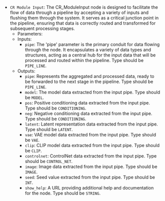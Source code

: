 - `CR Module Input`: The CR_ModuleInput node is designed to facilitate the flow of data through a pipeline by accepting a variety of inputs and flushing them through the system. It serves as a critical junction point in the pipeline, ensuring that data is correctly routed and transformed for subsequent processing stages.
    - Parameters:
    - Inputs:
        - `pipe`: The 'pipe' parameter is the primary conduit for data flowing through the node. It encapsulates a variety of data types and structures, acting as a central hub for the input data that will be processed and routed within the pipeline. Type should be `PIPE_LINE`.
    - Outputs:
        - `pipe`: Represents the aggregated and processed data, ready to be forwarded to the next stage in the pipeline. Type should be `PIPE_LINE`.
        - `model`: The model data extracted from the input pipe. Type should be `MODEL`.
        - `pos`: Positive conditioning data extracted from the input pipe. Type should be `CONDITIONING`.
        - `neg`: Negative conditioning data extracted from the input pipe. Type should be `CONDITIONING`.
        - `latent`: Latent representation data extracted from the input pipe. Type should be `LATENT`.
        - `vae`: VAE model data extracted from the input pipe. Type should be `VAE`.
        - `clip`: CLIP model data extracted from the input pipe. Type should be `CLIP`.
        - `controlnet`: ControlNet data extracted from the input pipe. Type should be `CONTROL_NET`.
        - `image`: Image data extracted from the input pipe. Type should be `IMAGE`.
        - `seed`: Seed value extracted from the input pipe. Type should be `INT`.
        - `show_help`: A URL providing additional help and documentation for the node. Type should be `STRING`.

